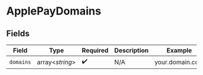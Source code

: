 # ApplePayDomains


## Fields

| Field              | Type               | Required           | Description        | Example            |
| ------------------ | ------------------ | ------------------ | ------------------ | ------------------ |
| `domains`          | array<*string*>    | :heavy_check_mark: | N/A                | your.domain.com    |